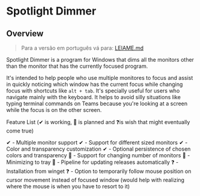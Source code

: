 # Spotlight Dimmer

## Overview

> Para a versão em português vá para: [LEIAME.md](LEIAME.md)

Spotlight Dimmer is a program for Windows that dims all the monitors other than the monitor that has the currently focused program.

It's intended to help people who use multiple monitores to focus and assist in quickly noticing which window has the current focus while changing focus with shortcuts like `alt + tab`. It's specially useful for users who navigate mainly with the keyboard. It helps to avoid silly situations like typing terminal commands on Teams because you're looking at a screen while the focus is on the other screen.

Feature List (✔ is working, 📅 is planned and ❓is wish that might eventually come true)

✔ - Multiple monitor support
✔ - Support for different sized monitors
✔ - Color and transparency customization
✔ - Optional persistence of chosen colors and transparency
📅 - Support for changing number of monitors
📅 - Minimizing to tray
📅 - Pipeline for updating releases automatically
❓ - Installation from winget
❓ - Option to temporarily follow mouse position on cursor movement instead of focused window (would help with realizing where the mouse is when you have to resort to it)

